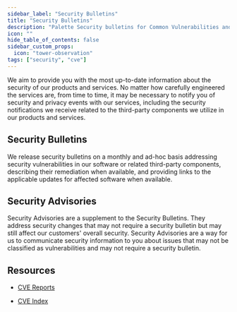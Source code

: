 ```yaml
---
sidebar_label: "Security Bulletins"
title: "Security Bulletins"
description: "Palette Security bulletins for Common Vulnerabilities and Exposures (CVEs)."
icon: ""
hide_table_of_contents: false
sidebar_custom_props:
  icon: "tower-observation"
tags: ["security", "cve"]
---
```


We aim to provide you with the most up-to-date information about the security of our products and services. No matter
how carefully engineered the services are, from time to time, it may be necessary to notify you of security and privacy
events with our services, including the security notifications we receive related to the third-party components we
utilize in our products and services.

## Security Bulletins

We release security bulletins on a monthly and ad-hoc basis addressing security vulnerabilities in our software or
related third-party components, describing their remediation when available, and providing links to the applicable
updates for affected software when available.

## Security Advisories

Security Advisories are a supplement to the Security Bulletins. They address security changes that may not require a
security bulletin but may still affect our customers' overall security. Security Advisories are a way for us to
communicate security information to you about issues that may not be classified as vulnerabilities and may not require a
security bulletin.

## Resources

- [CVE Reports](cve-reports.md)

- [CVE Index](cve-index.md)
